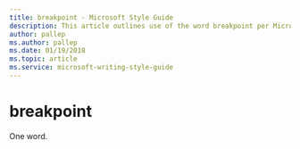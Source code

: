```yaml
---
title: breakpoint - Microsoft Style Guide
description: This article outlines use of the word breakpoint per Microsoft style guidelines.
author: pallep
ms.author: pallep
ms.date: 01/19/2018
ms.topic: article
ms.service: microsoft-writing-style-guide
---
```


# breakpoint

One word.
